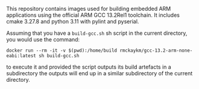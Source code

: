 This repository contains images used for building embedded ARM applications
using the official ARM GCC 13.2Rel1 toolchain. It includes cmake 3.27.8 and
python 3.11 with pylint and pyserial.

Assuming that you have a `build-gcc.sh` sh script in the current directory, you would use
the command:

```
docker run --rm -it -v $(pwd):/home/build rmckaykm/gcc-13.2-arm-none-eabi:latest sh build-gcc.sh
```

to execute it and provided the script outputs its build artefacts in a
subdirectory the outputs will end up in a similar subdirectory of the
current directory.
